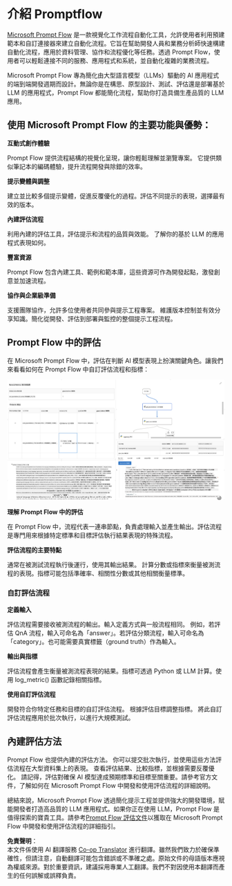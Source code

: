 <!--
CO_OP_TRANSLATOR_METADATA:
{
  "original_hash": "3cbe7629d254f1043193b7fe22524d55",
  "translation_date": "2025-07-16T22:36:36+00:00",
  "source_file": "md/01.Introduction/05/Promptflow.md",
  "language_code": "mo"
}
-->
# **介紹 Promptflow**

[Microsoft Prompt Flow](https://microsoft.github.io/promptflow/index.html?WT.mc_id=aiml-138114-kinfeylo) 是一款視覺化工作流程自動化工具，允許使用者利用預建範本和自訂連接器來建立自動化流程。它旨在幫助開發人員和業務分析師快速構建自動化流程，應用於資料管理、協作和流程優化等任務。透過 Prompt Flow，使用者可以輕鬆連接不同的服務、應用程式和系統，並自動化複雜的業務流程。

Microsoft Prompt Flow 專為簡化由大型語言模型（LLMs）驅動的 AI 應用程式的端到端開發週期而設計。無論你是在構思、原型設計、測試、評估還是部署基於 LLM 的應用程式，Prompt Flow 都能簡化流程，幫助你打造具備生產品質的 LLM 應用。

## 使用 Microsoft Prompt Flow 的主要功能與優勢：

**互動式創作體驗**

Prompt Flow 提供流程結構的視覺化呈現，讓你輕鬆理解並瀏覽專案。
它提供類似筆記本的編碼體驗，提升流程開發與除錯的效率。

**提示變體與調整**

建立並比較多個提示變體，促進反覆優化的過程。評估不同提示的表現，選擇最有效的版本。

**內建評估流程**

利用內建的評估工具，評估提示和流程的品質與效能。
了解你的基於 LLM 的應用程式表現如何。

**豐富資源**

Prompt Flow 包含內建工具、範例和範本庫，這些資源可作為開發起點，激發創意並加速流程。

**協作與企業級準備**

支援團隊協作，允許多位使用者共同參與提示工程專案。
維護版本控制並有效分享知識。簡化從開發、評估到部署與監控的整個提示工程流程。

## Prompt Flow 中的評估

在 Microsoft Prompt Flow 中，評估在判斷 AI 模型表現上扮演關鍵角色。讓我們來看看如何在 Prompt Flow 中自訂評估流程和指標：

![PFVizualise](../../../../../translated_images/pfvisualize.c1d9ca75baa2a2221667124fa82ba2307f74a34620b9c1eff2cfc1fa2972909b.mo.png)

**理解 Prompt Flow 中的評估**

在 Prompt Flow 中，流程代表一連串節點，負責處理輸入並產生輸出。評估流程是專門用來根據特定標準和目標評估執行結果表現的特殊流程。

**評估流程的主要特點**

通常在被測試流程執行後運行，使用其輸出結果。
計算分數或指標來衡量被測流程的表現。指標可能包括準確率、相關性分數或其他相關衡量標準。

### 自訂評估流程

**定義輸入**

評估流程需要接收被測流程的輸出。輸入定義方式與一般流程相同。
例如，若評估 QnA 流程，輸入可命名為「answer」。若評估分類流程，輸入可命名為「category」。也可能需要真實標籤（ground truth）作為輸入。

**輸出與指標**

評估流程會產生衡量被測流程表現的結果。指標可透過 Python 或 LLM 計算。使用 log_metric() 函數記錄相關指標。

**使用自訂評估流程**

開發符合你特定任務和目標的自訂評估流程。
根據評估目標調整指標。
將此自訂評估流程應用於批次執行，以進行大規模測試。

## 內建評估方法

Prompt Flow 也提供內建的評估方法。
你可以提交批次執行，並使用這些方法評估流程在大型資料集上的表現。
查看評估結果、比較指標，並根據需要反覆優化。
請記得，評估對確保 AI 模型達成預期標準和目標至關重要。請參考官方文件，了解如何在 Microsoft Prompt Flow 中開發和使用評估流程的詳細說明。

總結來說，Microsoft Prompt Flow 透過簡化提示工程並提供強大的開發環境，賦能開發者打造高品質的 LLM 應用程式。如果你正在使用 LLM，Prompt Flow 是值得探索的寶貴工具。請參考[Prompt Flow 評估文件](https://learn.microsoft.com/azure/machine-learning/prompt-flow/how-to-develop-an-evaluation-flow?view=azureml-api-2?WT.mc_id=aiml-138114-kinfeylo)以獲取在 Microsoft Prompt Flow 中開發和使用評估流程的詳細指引。

**免責聲明**：  
本文件係使用 AI 翻譯服務 [Co-op Translator](https://github.com/Azure/co-op-translator) 進行翻譯。雖然我們致力於確保準確性，但請注意，自動翻譯可能包含錯誤或不準確之處。原始文件的母語版本應視為權威來源。對於重要資訊，建議採用專業人工翻譯。我們不對因使用本翻譯而產生的任何誤解或誤釋負責。